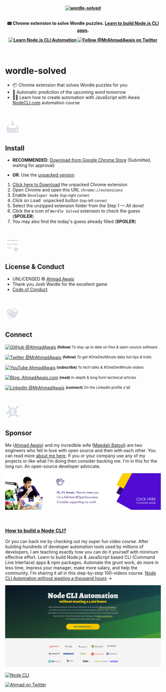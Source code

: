 <h4 align="center">
    <a href="https://nodecli.com/?utm_source=FOSS&utm_medium=FOSS&utm_campaign=wordle-solved">
        <img src="https://raw.githubusercontent.com/ahmadawais/wordle-solved/master/.github/logo.png" alt="wordle-solved" />
    </a>
    <br>
    <br>

📟 Chrome extension to solve Wordle puzzles. [Learn to build Node.js CLI apps][n].

<!-- [![DOWNLOADS](https://img.shields.io/npm/dt/wordle-solved?label=DOWNLOADS%20%20%E2%9D%AF&colorA=538d4e&colorB=538d4e&style=flat)](https://www.npmjs.com/package/wordle-solved)  -->
[![Learn Node.js CLI Automation](https://img.shields.io/badge/-NodeCLI.com%20%E2%86%92-gray.svg?colorB=538d4e&style=flat)](https://nodecli.com/?utm_source=GitHubFOSS) [![Follow @MrAhmadAwais on Twitter](https://img.shields.io/badge/FOLLOW%20@MRAHMADAWAIS%20%E2%86%92-gray.svg?colorA=538d4e&colorB=538d4e&style=flat)](https://twitter.com/mrahmadawais/)

</h4>

<br>

# wordle-solved

- 📦 Chrome extension that solves Wordle puzzles for you
- 🤯 Automatic prediction of the upcoming word tomorrow
- 👨‍🏫 Learn how to create automation with JavaScript with Awais [NodeCLI.com][n] automation course

<br>

[![📟](https://raw.githubusercontent.com/ahmadawais/stuff/master/images/git/install.png)][repo]

## Install


- **RECOMMENDED**: [Download from Google Chrome Store][c] (Submitted, waiting for approval)

- **OR**: Use the [unpacked version][d]
1. [Click here to Download][d] the unpacked Chrome extension
1. Open Chrome and open this URL `chrome://extensions`
1. Enable `Developer mode` <small>(top-right corner)</small>
1. Click on <kbd>Load unpacked</kbd> button <small>(top-left corner)</small>
1. Select the unzipped extension folder from the Step 1 — All done!
1. Click the `W` icon of `Wordle Solved` extension to check the guess (**SPOILER**)
1. You may also find the today's guess already filled (**SPOILER**)

<br>

[![📃](https://raw.githubusercontent.com/ahmadawais/stuff/master/images/git/license.png)][repo]

## License & Conduct

- UNLICENSED © [Ahmad Awais](https://twitter.com/MrAhmadAwais/)
- Thank you Josh Wardle for the excellent game
- [Code of Conduct](code-of-conduct.md)

<br>

[![🙌](https://raw.githubusercontent.com/ahmadawais/stuff/master/images/git/connect.png)][repo]

## Connect

<div align="left">
    <p><a href="https://github.com/ahmadawais"><img alt="GitHub @AhmadAwais" align="center" src="https://img.shields.io/badge/GITHUB-gray.svg?colorB=6cc644&style=flat" /></a>&nbsp;<small><strong>(follow)</strong> To stay up to date on free & open-source software</small></p>
    <p><a href="https://twitter.com/MrAhmadAwais/"><img alt="Twitter @MrAhmadAwais" align="center" src="https://img.shields.io/badge/TWITTER-gray.svg?colorB=1da1f2&style=flat" /></a>&nbsp;<small><strong>(follow)</strong> To get #OneDevMinute daily hot tips & trolls</small></p>
    <p><a href="https://www.youtube.com/AhmadAwais"><img alt="YouTube AhmadAwais" align="center" src="https://img.shields.io/badge/YOUTUBE-gray.svg?colorB=ff0000&style=flat" /></a>&nbsp;<small><strong>(subscribe)</strong> To tech talks & #OneDevMinute videos</small></p>
    <p><a href="https://AhmadAwais.com/"><img alt="Blog: AhmadAwais.com" align="center" src="https://img.shields.io/badge/MY%20BLOG-gray.svg?colorB=4D2AFF&style=flat" /></a>&nbsp;<small><strong>(read)</strong> In-depth & long form technical articles</small></p>
    <p><a href="https://www.linkedin.com/in/MrAhmadAwais/"><img alt="LinkedIn @MrAhmadAwais" align="center" src="https://img.shields.io/badge/LINKEDIN-gray.svg?colorB=0077b5&style=flat" /></a>&nbsp;<small><strong>(connect)</strong> On the LinkedIn profile y'all</small></p>
</div>

<br>

[![👌](https://raw.githubusercontent.com/ahmadawais/stuff/master/images/git/sponsor.png)][repo]

## Sponsor

Me ([Ahmad Awais](https://twitter.com/mrahmadawais/)) and my incredible wife ([Maedah Batool](https://twitter.com/MaedahBatool/)) are two engineers who fell in love with open source and then with each other. You can read more [about me here](https://ahmadawais.com/about). If you or your company use any of my projects or like what I’m doing then consider backing me. I'm in this for the long run. An open-source developer advocate.

[![Support Open-Source Work](https://raw.githubusercontent.com/ahmadawais/stuff/master/sponsor/sponsor.jpg)](https://github.com/AhmadAwais/sponsor)

<br>

### [How to build a Node CLI?][n]

Or you can back me by checking out my super fun video course. After building hundreds of developer automation tools used by millions of developers, I am teaching exactly how you can do it yourself with minimum effective effort. Learn to build Node.js & JavaScript based CLI (Command Line Interface) apps & npm packages. Automate the grunt work, do more in less time, impress your manager, make more salary, and help the community. I'm sharing it all in this step-by-step 100-videos course. [Node CLI Automation without wasting a thousand hours][n] →

[![NodeCLI.com](https://raw.githubusercontent.com/ahmadawais/stuff/master/nodecli/featured.jpg)][n]

[![Node CLI](https://img.shields.io/badge/-NodeCLI.com%20%E2%86%92-gray.svg?colorB=488640&style=flat)](https://nodecli.com/?utm_source=FOSS&utm_medium=FOSS&utm_campaign=wordle-solved)

[![Ahmad on Twitter](https://img.shields.io/twitter/follow/mrahmadawais.svg?style=social&label=Follow%20@MrAhmadAwais)](https://twitter.com/mrahmadawais/)

[c]: https://nodecli.com/?utm_source=FOSS&utm_medium=FOSS&utm_campaign=wordle-solved
[n]: https://nodecli.com/?utm_source=FOSS&utm_medium=FOSS&utm_campaign=wordle-solved
[repo]: https://github.com/AhmadAwais/wordle-solved
[d]: https://raw.githubusercontent.com/ahmadawais/wordle-solved/main/wordle-solved-ahmadawais.zip
